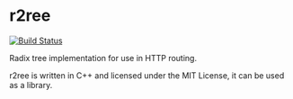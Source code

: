 # r2ree

[![Build Status](https://travis-ci.org/namusyaka/r2ree.svg?branch=master)](https://travis-ci.org/namusyaka/r2ree)

Radix tree implementation for use in HTTP routing.

r2ree is written in C++ and licensed under the MIT License, it can be used as a library.
